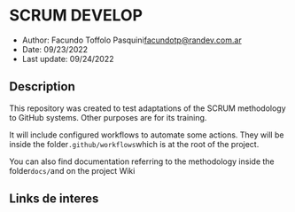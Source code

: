 # SCRUM DEVELOP

-   Author: Facundo Toffolo Pasquini[facundotp@randev.com.ar](mailto:facundotp@randev.com.ar)
-   Date: 09/23/2022
-   Last update: 09/24/2022

## Description

This repository was created to test adaptations of the SCRUM methodology to GitHub systems.
Other purposes are for its training.

It will include configured workflows to automate some actions. They will be inside the folder`.github/workflows`which is at the root of the project.

You can also find documentation referring to the methodology inside the folder`docs/`and on the project Wiki

## Links de interes
